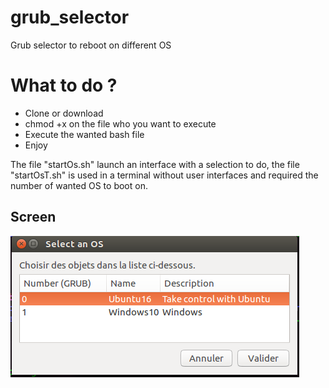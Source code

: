 # grub_selector
Grub selector to reboot on different OS

# What to do ?

  - Clone or download
  - chmod +x on the file who you want to execute
  - Execute the wanted bash file
  - Enjoy
  
The file "startOs.sh" launch an interface with a selection to do, the file "startOsT.sh" is used in a terminal without user interfaces and required the number of wanted OS to boot on.

## Screen
![Screen of the result](/screen1.png?raw=true "Result")
